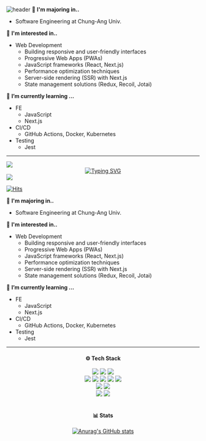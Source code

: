 ![header](https://capsule-render.vercel.app/api?type=waving&color=2679DCFF&section=header&text=Yujin's%20Github&animation=twinkling&height=190&fontSize=35&&fontColor=F7FAFFFF&&&fontAlignY=35&)
🏫 **I'm majoring in..**
+  Software Engineering at Chung-Ang Univ.

🧐 **I'm interested in..**
+ Web Development
  - Building responsive and user-friendly interfaces
  - Progressive Web Apps (PWAs)
  - JavaScript frameworks (React, Next.js)
  - Performance optimization techniques
  - Server-side rendering (SSR) with Next.js
  - State management solutions (Redux, Recoil, Jotai)

🌱 **I’m currently learning ...**
+ FE
  - JavaScript
  - Next.js
+ CI/CD
  - GitHub Actions, Docker, Kubernetes
+ Testing
  - Jest

---



<div style="margin: 0; padding: 0;">
  <img src="https://capsule-render.vercel.app/api?type=waving&color=2679DCFF&height=100&section=header" />
</div>
<div style="margin: 0; padding: 0;" align="center">
 <a href="https://git.io/typing-svg"><img src="https://readme-typing-svg.demolab.com?font=Ubuntu&weight=500&size=50&duration=1000&pause=4000&color=699DDC&center=true&vCenter=true&width=435&lines=Yujin's+Github" alt="Typing SVG" /></a>
</div>
<div style="margin: 0; padding: 0;">
  <img src="https://capsule-render.vercel.app/api?type=waving&color=2679DCFF&height=100&section=footer" />
</div>


[![Hits](https://hits.seeyoufarm.com/api/count/incr/badge.svg?url=https%3A%2F%2Fgithub.com%2Fcausyj&count_bg=%237FAFEF&title_bg=%23555555&icon=waze.svg&icon_color=%23E7E7E7&title=visitor&edge_flat=false)](https://hits.seeyoufarm.com)  



🏫 **I'm majoring in..**
+  Software Engineering at Chung-Ang Univ.

🧐 **I'm interested in..**
+ Web Development
  - Building responsive and user-friendly interfaces
  - Progressive Web Apps (PWAs)
  - JavaScript frameworks (React, Next.js)
  - Performance optimization techniques
  - Server-side rendering (SSR) with Next.js
  - State management solutions (Redux, Recoil, Jotai)

🌱 **I’m currently learning ...**
+ FE
  - JavaScript
  - Next.js
+ CI/CD
  - GitHub Actions, Docker, Kubernetes
+ Testing
  - Jest

---
<div align="center">
    
#### ⚙️ Tech Stack
<div>
    <img src="https://img.shields.io/badge/HTML5-E34F26?style=flat-square&logo=HTML5&logoColor=white"/> 
    <img src="https://img.shields.io/badge/CSS3-1572B6?style=flat-square&logo=CSS3&logoColor=white"/> 
    <img src="https://img.shields.io/badge/Tailwind CSS-06B6D4?style=flat-square&logo=Tailwind CSS&logoColor=white"/> 

</br>

<img src="https://img.shields.io/badge/JavaScript-F7DF1E?style=flat-square&logo=JavaScript&logoColor=white"/> 
<img src="https://img.shields.io/badge/TypeScript-3178C6?style=flat-square&logo=TypeScript&logoColor=white"/> 
<img src="https://img.shields.io/badge/React-61DAFB?style=flat-square&logo=React&logoColor=white"/> 
<img src="https://img.shields.io/badge/Next.js-000000?style=flat-square&logo=Next.js&logoColor=white"/> 
<img src="https://img.shields.io/badge/Jest-C21325?style=flat-square&logo=Jest&logoColor=white"/> 
     
</br>

<img src="https://img.shields.io/badge/Flutter-02569B?style=flat-square&logo=Flutter&logoColor=white"/> 
<img src="https://img.shields.io/badge/Firebase-DD2C00?style=flat-square&logo=Firebase&logoColor=white"/> 
     
</br>

<img src="https://img.shields.io/badge/Docker-2496ED?style=flat-square&logo=Docker&logoColor=white"/> 
<img src="https://img.shields.io/badge/Kubernetes-326CE5?style=flat-square&logo=Kubernetes&logoColor=white"/> 

</br>
</div>
</br>

 #### 📊 Stats

[![Anurag's GitHub stats](https://github-readme-stats-git-masterrstaa-rickstaa.vercel.app/api?username=causyj&&show_icons=true)](https://github.com/anuraghazra/github-readme-stats)

</div>
